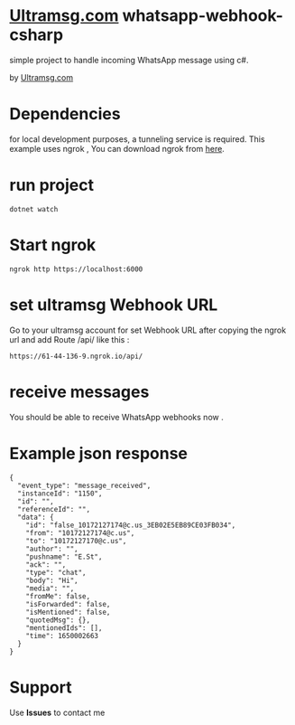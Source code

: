 # [Ultramsg.com](https://ultramsg.com/?utm_source=github&utm_medium=csharp&utm_campaign=webhook) whatsapp-webhook-csharp

simple project to handle incoming WhatsApp message using c#.

by [Ultramsg.com](https://ultramsg.com/?utm_source=github&utm_medium=csharp&utm_campaign=webhook)

# Dependencies

for local development purposes, a tunneling service is required. This example uses ngrok , You can download ngrok from [here](https://ngrok.com/download).

# run project 
```
dotnet watch
```
# Start ngrok 
```
ngrok http https://localhost:6000
```

# set ultramsg Webhook URL 

Go to your ultramsg account for set Webhook URL after copying the ngrok url and add Route /api/ like this : 

```
https://61-44-136-9.ngrok.io/api/
```

# receive messages

You should be able to receive WhatsApp webhooks now .

# Example json response
```
{
  "event_type": "message_received",
  "instanceId": "1150",
  "id": "",
  "referenceId": "",
  "data": {
    "id": "false_10172127174@c.us_3EB02E5EB89CE03FB034",
    "from": "10172127174@c.us",
    "to": "10172127170@c.us",
    "author": "",
    "pushname": "E.St",
    "ack": "",
    "type": "chat",
    "body": "Hi",
    "media": "",
    "fromMe": false,
    "isForwarded": false,
    "isMentioned": false,
    "quotedMsg": {},
    "mentionedIds": [],
    "time": 1650002663
  }
}
```


# Support
Use **Issues** to contact me
